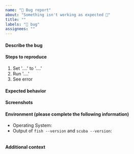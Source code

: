 ```yaml
---
name: "🐛 Bug report"
about: "Something isn't working as expected 🤔"
title: ""
labels: "🐛 bug"
assignees: ""
---
```


#### Describe the bug

<!-- A clear and concise description of what the bug is. -->

#### Steps to reproduce

1. Set '....' to '....'
2. Run '....'
3. See error

#### Expected behavior

<!-- A clear and concise description of what you expected to happen. -->

#### Screenshots

<!-- If applicable, add screenshots to help explain your problem. -->

#### Environment (please complete the following information)

- Operating System: <!-- e.g. Ubuntu 20.04 -->
- Output of `fish --version` and `scuba --version`: <!-- In the code block below -->

```console

```

#### Additional context

<!-- Add any other context about the problem here. -->
